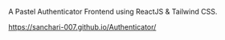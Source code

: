 A Pastel Authenticator Frontend using ReactJS & Tailwind CSS. 


https://sanchari-007.github.io/Authenticator/